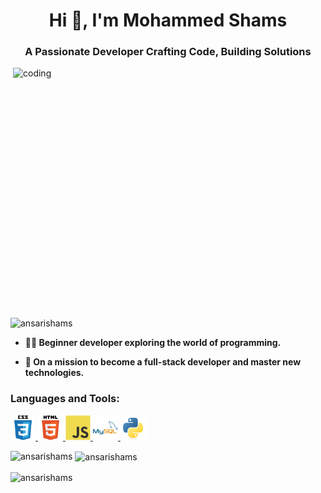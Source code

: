 
<h1 align="center">Hi 👋, I'm Mohammed Shams</h1>
<h3 align="center">A Passionate Developer Crafting Code, Building Solutions</h3>

<img align="right" alt="coding" width="500" height="400"  src="https://media4.giphy.com/media/qgQUggAC3Pfv687qPC/giphy.gif?cid=6c09b9521ixc7d01lrtlpssxqd20r72b0z3cs8gb0gr2atgx&ep=v1_gifs_search&rid=giphy.gif&ct=g">

<p align="left"> <img src="https://komarev.com/ghpvc/?username=ansarishams&label=Profile%20views&color=0e75b6&style=flat" alt="ansarishams" /> </p>


- **👨‍💻 Beginner developer exploring the world of programming.**

- **🚀 On a mission to become a full-stack developer and master new technologies.**

<p align="left">
</p>
<h3 align="left">Languages and Tools:</h3>
<p align="left"> <a href="https://www.w3schools.com/css/" target="_blank" rel="noreferrer"> <img src="https://raw.githubusercontent.com/devicons/devicon/master/icons/css3/css3-original-wordmark.svg" alt="css3" width="40" height="40"/> </a> <a href="https://www.w3.org/html/" target="_blank" rel="noreferrer"> <img src="https://raw.githubusercontent.com/devicons/devicon/master/icons/html5/html5-original-wordmark.svg" alt="html5" width="40" height="40"/> </a> <a href="https://developer.mozilla.org/en-US/docs/Web/JavaScript" target="_blank" rel="noreferrer"> <img src="https://raw.githubusercontent.com/devicons/devicon/master/icons/javascript/javascript-original.svg" alt="javascript" width="40" height="40"/> </a> <a href="https://www.mysql.com/" target="_blank" rel="noreferrer"> <img src="https://raw.githubusercontent.com/devicons/devicon/master/icons/mysql/mysql-original-wordmark.svg" alt="mysql" width="40" height="40"/> </a> <a href="https://www.python.org" target="_blank" rel="noreferrer"> <img src="https://raw.githubusercontent.com/devicons/devicon/master/icons/python/python-original.svg" alt="python" width="40" height="40"/> </a> </p>

<p><img align="left" src="https://github-readme-stats.vercel.app/api/top-langs?username=ansarishams&show_icons=true&locale=en&layout=compact" alt="ansarishams" /></p>

<p>&nbsp;<img align="center" src="https://github-readme-stats.vercel.app/api?username=ansarishams&show_icons=true&locale=en" alt="ansarishams" /></p>

<p><img align="center" src="https://github-readme-streak-stats.herokuapp.com/?user=ansarishams&" alt="ansarishams" /></p>
